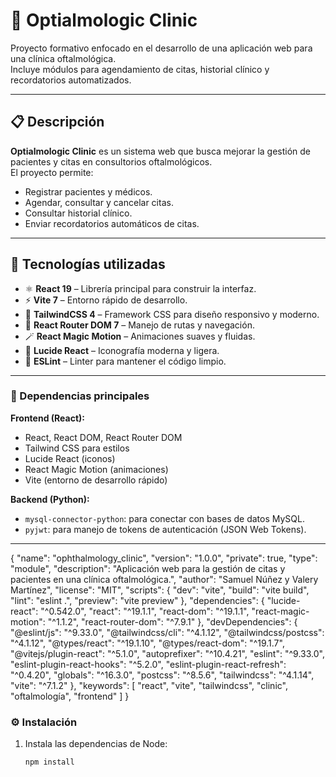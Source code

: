 # 🏥 Optialmologic Clinic

Proyecto formativo enfocado en el desarrollo de una aplicación web para una clínica oftalmológica.  
Incluye módulos para agendamiento de citas, historial clínico y recordatorios automatizados.

---

## 📋 Descripción

**Optialmologic Clinic** es un sistema web que busca mejorar la gestión de pacientes y citas en consultorios oftalmológicos.  
El proyecto permite:

- Registrar pacientes y médicos.  
- Agendar, consultar y cancelar citas.  
- Consultar historial clínico.  
- Enviar recordatorios automáticos de citas.  

---

## 🧠 Tecnologías utilizadas

- ⚛️ **React 19** – Librería principal para construir la interfaz.  
- ⚡ **Vite 7** – Entorno rápido de desarrollo.  
- 🎨 **TailwindCSS 4** – Framework CSS para diseño responsivo y moderno.  
- 🧭 **React Router DOM 7** – Manejo de rutas y navegación.  
- 🪄 **React Magic Motion** – Animaciones suaves y fluidas.  
- 🧩 **Lucide React** – Iconografía moderna y ligera.  
- 🧹 **ESLint** – Linter para mantener el código limpio.  

---

### 🧩 Dependencias principales

**Frontend (React):**
- React, React DOM, React Router DOM  
- Tailwind CSS para estilos  
- Lucide React (iconos)  
- React Magic Motion (animaciones)  
- Vite (entorno de desarrollo rápido)

**Backend (Python):**
- `mysql-connector-python`: para conectar con bases de datos MySQL.  
- `pyjwt`: para manejo de tokens de autenticación (JSON Web Tokens).

---
{
  "name": "ophthalmology_clinic",
  "version": "1.0.0",
  "private": true,
  "type": "module",
  "description": "Aplicación web para la gestión de citas y pacientes en una clínica oftalmológica.",
  "author": "Samuel Núñez y Valery Martínez",
  "license": "MIT",
  "scripts": {
    "dev": "vite",
    "build": "vite build",
    "lint": "eslint .",
    "preview": "vite preview"
  },
  "dependencies": {
    "lucide-react": "^0.542.0",
    "react": "^19.1.1",
    "react-dom": "^19.1.1",
    "react-magic-motion": "^1.1.2",
    "react-router-dom": "^7.9.1"
  },
  "devDependencies": {
    "@eslint/js": "^9.33.0",
    "@tailwindcss/cli": "^4.1.12",
    "@tailwindcss/postcss": "^4.1.12",
    "@types/react": "^19.1.10",
    "@types/react-dom": "^19.1.7",
    "@vitejs/plugin-react": "^5.1.0",
    "autoprefixer": "^10.4.21",
    "eslint": "^9.33.0",
    "eslint-plugin-react-hooks": "^5.2.0",
    "eslint-plugin-react-refresh": "^0.4.20",
    "globals": "^16.3.0",
    "postcss": "^8.5.6",
    "tailwindcss": "^4.1.14",
    "vite": "^7.1.2"
  },
  "keywords": [
    "react",
    "vite",
    "tailwindcss",
    "clinic",
    "oftalmología",
    "frontend"
  ]
}

### ⚙️ Instalación

1. Instala las dependencias de Node:
   ```bash
   npm install
